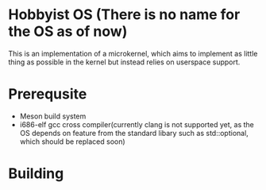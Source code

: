 # Hobbyist OS (There is no name for the OS as of now)
This is an implementation of a microkernel, which aims to implement as little
thing as possible in the kernel but instead relies on userspace support.

# Prerequsite
 - Meson build system
 - i686-elf gcc cross compiler(currently clang is not supported yet, as the OS
   depends on feature from the standard libary such as std::optional, which
   should be replaced soon)

# Building

